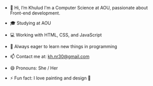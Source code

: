 - 👋 Hi, I’m Khulud
I'm a Computer Science at AOU, passionate about Front-end development.

- 🎓 Studying at AOU
- 💻 Working with HTML, CSS, and JavaScript 
- 🚀 Always eager to learn new things in programming
- 📫 Contact me at: kh.nr30@gmail.com
- 😄 Pronouns: She / Her
- ⚡ Fun fact: I love painting and design 🎨 


